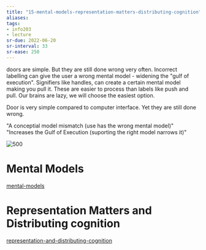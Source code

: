 ```yaml
---
title: "15-mental-models-representation-matters-distributing-cognition"
aliases: 
tags: 
- info203
- lecture
sr-due: 2022-06-20
sr-interval: 33
sr-ease: 250
---
```


doors are simple. But they are still done wrong very often. Incorrect labelling can give the user a wrong mental model - widening the "gulf of execution". Signifiers like handles, can create a certain mental model making you pull it. These are easier to process than labels like push and pull. Our brains are lazy, we will choose the easiest option. 

Door is very simple compared to computer interface. Yet they are still done wrong. 

"A conceptial model mismatch (use has the wrong mental model)"
"Increases the Gulf of Execution (suporting the right model narrows it)"

![500](https://i.imgur.com/dv6LH0O.png#invert)

# Mental Models
[mental-models](notes/mental-models.md)

# Representation Matters and Distributing cognition

[representation-and-distributing-cognition](notes/representation-and-distributing-cognition.md)
